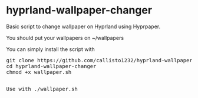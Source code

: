 # hyprland-wallpaper-changer
Basic script to change wallpaper on Hyprland using Hyprpaper.

You should put your wallpapers on ~/wallpapers 

You can simply install the script with 

<pre>
git clone https://github.com/callisto1232/hyprland-wallpaper-changer.git
cd hyprland-wallpaper-changer
chmod +x wallpaper.sh  
<pre>
  
Use with ./wallpaper.sh 
